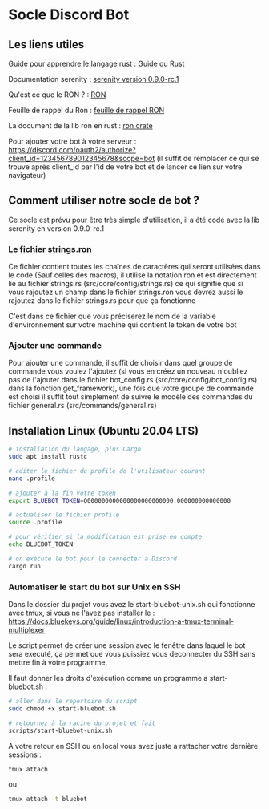 # Socle Discord Bot

## Les liens utiles

Guide pour apprendre le langage rust : [Guide du Rust](https://docs.bluekeys.org/guide/dev/langages-informatique/rust)

Documentation serenity : [serenity version 0.9.0-rc.1](https://docs.rs/serenity/0.9.0-rc.1/serenity/index.html)

Qu'est ce que le RON ? : [RON](https://github.com/ron-rs/ron)

Feuille de rappel du Ron : [feuille de rappel RON](https://github.com/ron-rs/ron/wiki/Specification)

La document de la lib ron en rust : [ron crate](https://docs.rs/ron/0.6.4/ron/)

Pour ajouter votre bot à votre serveur : https://discord.com/oauth2/authorize?client_id=123456789012345678&scope=bot (il suffit de remplacer ce qui se trouve après client_id par l'id de votre bot et de lancer ce lien sur votre navigateur) 

## Comment utiliser notre socle de bot ?

Ce socle est prévu pour être très simple d'utilisation, il a été codé avec la lib serenity en version 0.9.0-rc.1

### Le fichier strings.ron

Ce fichier contient toutes les chaînes de caractères qui seront utilisées dans le code (Sauf celles des macros), il utilise la notation ron et est directement lié au fichier strings.rs (src/core/config/strings.rs) ce qui signifie que si vous rajoutez
un champ dans le fichier strings.ron vous devrez aussi le rajoutez dans le fichier strings.rs pour que ça fonctionne

C'est dans ce fichier que vous préciserez le nom de la variable d'environnement sur votre machine qui contient le token de votre bot

### Ajouter une commande

Pour ajouter une commande, il suffit de choisir dans quel groupe de commande vous voulez l'ajoutez (si vous en créez un nouveau n'oubliez pas de l'ajouter dans le fichier bot_config.rs (src/core/config/bot_config.rs) dans la fonction get_framework), une fois que votre groupe de commande est choisi il suffit tout simplement de suivre le modèle des commandes du fichier general.rs (src/commands/general.rs)

## Installation Linux (Ubuntu 20.04 LTS)

```bash
# installation du langage, plus Cargo
sudo apt install rustc
```

```bash
# editer le fichier du profile de l'utilisateur courant
nano .profile

# ajouter à la fin votre token
export BLUEBOT_TOKEN=O000000000000000000000000.000000000000000

# actualiser le fichier profile
source .profile

# pour vérifier si la modification est prise en compte
echo BLUEBOT_TOKEN

# on exécute le bot pour le connecter à Discord
cargo run
```

### Automatiser le start du bot sur Unix en SSH

Dans le dossier du projet vous avez le start-bluebot-unix.sh qui fonctionne avec tmux, si vous ne l'avez pas installer le : 
https://docs.bluekeys.org/guide/linux/introduction-a-tmux-terminal-multiplexer


Le script permet de créer une session avec le fenêtre dans laquel le bot sera executé, ça permet que vous puissiez vous deconnecter du SSH sans mettre fin à votre programme.


Il faut donner les droits d'exécution comme un programme a start-bluebot.sh :

```bash
# aller dans le repertoire du script
sudo chmod +x start-bluebot.sh
```


```bash
# retournez à la racine du projet et fait
scripts/start-bluebot-unix.sh
```

A votre retour en SSH ou en local vous avez juste a rattacher votre dernière sessions :

```bash
tmux attach
```
 ou 

```bash
tmux attach -t bluebot
```
